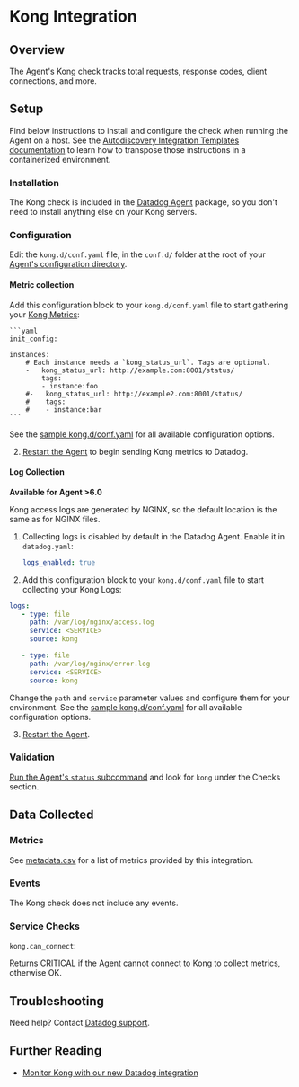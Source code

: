 # Kong Integration

## Overview

The Agent's Kong check tracks total requests, response codes, client connections, and more.

## Setup

Find below instructions to install and configure the check when running the Agent on a host. See the [Autodiscovery Integration Templates documentation][1] to learn how to transpose those instructions in a containerized environment.

### Installation

The Kong check is included in the [Datadog Agent][2] package, so you don't need to install anything else on your Kong servers.

### Configuration

Edit the `kong.d/conf.yaml` file, in the `conf.d/` folder at the root of your [Agent's configuration directory][3].

#### Metric collection

Add this configuration block to your `kong.d/conf.yaml` file to start gathering your [Kong Metrics](#metrics):

    ```yaml
    init_config:

    instances:
        # Each instance needs a `kong_status_url`. Tags are optional.
        -   kong_status_url: http://example.com:8001/status/
            tags:
            - instance:foo
        #-   kong_status_url: http://example2.com:8001/status/
        #    tags:
        #    - instance:bar
    ```

See the [sample kong.d/conf.yaml][4] for all available configuration options.

2. [Restart the Agent][5] to begin sending Kong metrics to Datadog.

#### Log Collection

**Available for Agent >6.0**

Kong access logs are generated by NGINX, so the default location is the same as for NGINX files.

1. Collecting logs is disabled by default in the Datadog Agent. Enable it in `datadog.yaml`:

    ```yaml
    logs_enabled: true
    ```

2. Add this configuration block to your `kong.d/conf.yaml` file to start collecting your Kong Logs:

  ```yaml
  logs:
     - type: file
       path: /var/log/nginx/access.log
       service: <SERVICE>
       source: kong

     - type: file
       path: /var/log/nginx/error.log
       service: <SERVICE>
       source: kong
  ```

Change the `path` and `service` parameter values and configure them for your environment.
See the [sample kong.d/conf.yaml][3] for all available configuration options.


3. [Restart the Agent][4].

### Validation

[Run the Agent's `status` subcommand][6] and look for `kong` under the Checks section.

## Data Collected
### Metrics

See [metadata.csv][7] for a list of metrics provided by this integration.

### Events
The Kong check does not include any events.

### Service Checks

`kong.can_connect`:

Returns CRITICAL if the Agent cannot connect to Kong to collect metrics, otherwise OK.

## Troubleshooting
Need help? Contact [Datadog support][8].

## Further Reading

* [Monitor Kong with our new Datadog integration][9]


[1]: https://docs.datadoghq.com/agent/autodiscovery/integrations
[2]: https://app.datadoghq.com/account/settings#agent
[3]: https://docs.datadoghq.com/agent/guide/agent-configuration-files/?tab=agentv6#agent-configuration-directory
[4]: https://github.com/DataDog/integrations-core/blob/master/kong/datadog_checks/kong/data/conf.yaml.example
[5]: https://docs.datadoghq.com/agent/guide/agent-commands/?tab=agentv6#start-stop-and-restart-the-agent
[6]: https://docs.datadoghq.com/agent/guide/agent-commands/?tab=agentv6#agent-status-and-information
[7]: https://github.com/DataDog/integrations-core/blob/master/kong/metadata.csv
[8]: https://docs.datadoghq.com/help
[9]: https://www.datadoghq.com/blog/monitor-kong-datadog
